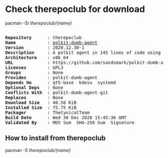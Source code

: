 # Check therepoclub for download

        
pacman -Si *therepoclub/{name}*

<div class="highlight"><pre class="highlight"><text>
<b>Repository</b>      : therepoclub
<b>Name</b>            : <a href='../../x86_64/polkit-dumb-agent-2020.12.30-1-x86_64.pkg.tar.zst'>polkit-dumb-agent</a>
<b>Version</b>         : 2020.12.30-1
<b>Description</b>     : A polkit agent in 145 lines of code using Qt and libsystemd, because polkit sucks.
<b>Architecture</b>    : x86_64
<b>URL</b>             : https://github.com/sandsmark/polkit-dumb-agent
<b>Licenses</b>        : GPL3
<b>Groups</b>          : None
<b>Provides</b>        : polkit-dumb-agent
<b>Depends On</b>      : qt5-base  kdesu  systemd
<b>Optional Deps</b>   : None
<b>Conflicts With</b>  : polkit-dumb-agent-git
<b>Replaces</b>        : None
<b>Download Size</b>   : 40.58 KiB
<b>Installed Size</b>  : 75.75 KiB
<b>Packager</b>        : TheCynicalTeam <wayne6324@gmail.com>
<b>Build Date</b>      : Wed 30 Dec 2020 15:45:36 GMT
<b>Validated By</b>    : MD5 Sum  SHA-256 Sum  Signature
</text></pre></div>

## How to install from therepoclub

        
pacman -S *therepoclub/{name}*
